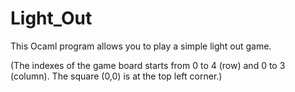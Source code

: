 # Light_Out

This Ocaml program allows you to play a simple light out game.

(The indexes of the game board starts from 0 to 4 (row) and 0 to 3 (column). The square (0,0) is at the top left corner.)
